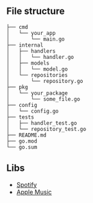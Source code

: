 
## File structure
```
├── cmd
│   └── your_app
│       └── main.go
├── internal
│   ├── handlers
│   │   └── handler.go
│   ├── models
│   │   └── model.go
│   └── repositories
│       └── repository.go
├── pkg
│   └── your_package
│       └── some_file.go
├── config
│   └── config.go
├── tests
│   ├── handler_test.go
│   └── repository_test.go
├── README.md
├── go.mod
└── go.sum
```

## Libs

* [Spotify](https://pkg.go.dev/github.com/zmb3/spotify)
* [Apple Music](https://pkg.go.dev/github.com/minchao/go-apple-music#section-readme)
